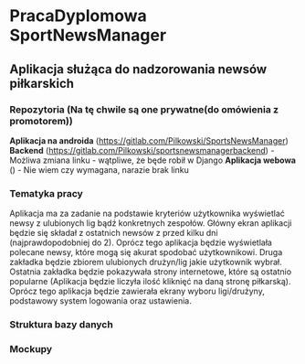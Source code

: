 PracaDyplomowa SportNewsManager
======
Aplikacja służąca do nadzorowania newsów piłkarskich
------

### Repozytoria (Na tę chwile są one prywatne(do omówienia z promotorem))
 __Aplikacja na androida__ (https://gitlab.com/Pilkowski/SportsNewsManager)
 __Backend__ (https://gitlab.com/Pilkowski/sportsnewsmanagerbackend) - Możliwa zmiana linku - wątpliwe, że będe robił w Django
 __Aplikacja webowa__ () - Nie wiem czy wymagana, narazie brak linku
 
### Tematyka pracy
Aplikacja ma za zadanie na podstawie kryteriów użytkownika wyświetlać newsy z ulubionych lig bądź konkretnych zespołów. Główny ekran aplikacji będzie się składał z ostatnich newsów z przed kilku dni (najprawdopodobniej do 2). Oprócz tego aplikacja będzie wyświetlała polecane newsy, które mogą się akurat spodobać użytkownikowi. Druga zakładka będzie zbiorem ulubionych drużyn/lig jakie użytkownik wybrał.
Ostatnia zakładka będzie pokazywała strony internetowe, które są ostatnio popularne (Aplikacja będzie liczyła ilość kliknięć na daną stronę piłkarską). Oprócz tego aplikacja będzie zawierała ekrany wyboru ligi/drużyny, podstawowy system logowania oraz ustawienia.


### Struktura bazy danych



### Mockupy

